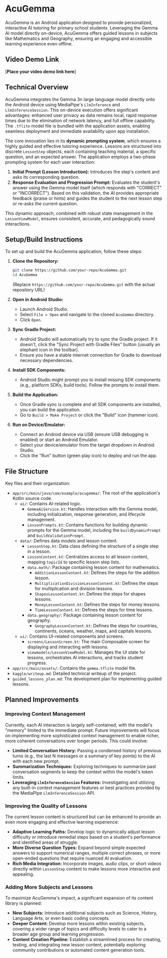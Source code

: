 # AcuGemma

AcuGemma is an Android application designed to provide personalized, interactive AI tutoring for primary school students. Leveraging the Gemma AI model directly on-device, AcuGemma offers guided lessons in subjects like Mathematics and Geography, ensuring an engaging and accessible learning experience even offline.

## Video Demo Link

[**Place your video demo link here**]

## Technical Overview

AcuGemma integrates the Gemma 3n large language model directly onto the Android device using MediaPipe's `LlmInference` and `LlmInferenceSession`. This on-device execution offers significant advantages: enhanced user privacy as data remains local, rapid response times due to the elimination of network latency, and full offline capability. The `.tflite` model file is bundled with the application assets, enabling seamless deployment and immediate availability upon app installation.

The core innovation lies in its **dynamic prompting system**, which ensures a highly guided and effective tutoring experience. Lessons are structured into discrete `LessonStep` objects, each containing teaching material, a specific question, and an expected answer. The application employs a two-phase prompting system for each user interaction:

1.  **Initial Prompt (Lesson Introduction):** Introduces the step's content and asks its corresponding question.
2.  **Response Evaluation and Progression Prompt:** Evaluates the student's answer using the Gemma model itself (which responds with "CORRECT" or "INCORRECT"). Based on this validation, the AI provides appropriate feedback (praise or hints) and guides the student to the next lesson step or re-asks the current question.

This dynamic approach, combined with robust state management in the `LessonViewModel`, ensures consistent, accurate, and pedagogically sound interactions.

## Setup/Build Instructions

To set up and build the AcuGemma application, follow these steps:

1.  **Clone the Repository:**
    ```bash
    git clone https://github.com/your-repo/AcuGemma.git
    cd AcuGemma
    ```
    (Replace `https://github.com/your-repo/AcuGemma.git` with the actual repository URL)

2.  **Open in Android Studio:**
    *   Launch Android Studio.
    *   Select `File > Open` and navigate to the cloned `AcuGemma` directory.
    *   Click `Open`.

3.  **Sync Gradle Project:**
    *   Android Studio will automatically try to sync the Gradle project. If it doesn't, click the "Sync Project with Gradle Files" button (usually an elephant icon in the toolbar).
    *   Ensure you have a stable internet connection for Gradle to download necessary dependencies.

4.  **Install SDK Components:**
    *   Android Studio might prompt you to install missing SDK components (e.g., platform SDKs, build tools). Follow the prompts to install them.

5.  **Build the Application:**
    *   Once Gradle sync is complete and all SDK components are installed, you can build the application.
    *   Go to `Build > Make Project` or click the "Build" icon (hammer icon).

6.  **Run on Device/Emulator:**
    *   Connect an Android device via USB (ensure USB debugging is enabled) or start an Android Emulator.
    *   Select your device/emulator from the target dropdown in Android Studio.
    *   Click the "Run" button (green play icon) to deploy and run the app.

## File Structure

Key files and their organization:

*   `app/src/main/java/com/example/acugemma/`: The root of the application's Kotlin source code.
    *   `ai/`: Contains AI-related logic.
        *   `GemmaAiService.kt`: Handles interaction with the Gemma model, including initialization, response generation, and lifecycle management.
        *   `LessonPrompts.kt`: Contains functions for building dynamic prompts for the Gemma model, including the `buildDynamicPrompt` and `buildValidationPrompt`.
    *   `data/`: Defines data models and lesson content.
        *   `LessonStep.kt`: Data class defining the structure of a single step in a lesson.
        *   `LessonContent.kt`: Centralizes access to all lesson content, mapping `topicId` to specific lesson step lists.
        *   `data.math/`: Package containing lesson content for mathematics.
            *   `AdditionLessonContent.kt`: Defines the steps for the addition lesson.
            *   `MultiplicationDivisionLessonContent.kt`: Defines the steps for multiplication and division lessons.
            *   `ShapesLessonContent.kt`: Defines the steps for shapes lessons.
            *   `MoneyLessonContent.kt`: Defines the steps for money lessons.
            *   `TimeLessonContent.kt`: Defines the steps for time lessons.
        *   `data.geography/`: Package containing lesson content for geography.
            *   `GeographyLessonContent.kt`: Defines the steps for countries, continents, oceans, weather, maps, and capitals lessons.
    *   `ui/`: Contains UI-related components and screens.
        *   `screens/LessonScreen.kt`: The main Composable screen for displaying and interacting with lessons.
        *   `viewmodels/LessonViewModel.kt`: Manages the UI state for lessons, orchestrates AI interactions, and tracks student progress.
*   `app/src/main/assets/`: Contains the `gemma.tflite` model file.
*   `kaggle/writeup.md`: Detailed technical writeup of the project.
*   `guided_lessons_plan.md`: The development plan for implementing guided lessons.

## Planned Improvements

### Improving Context Management
Currently, each AI interaction is largely self-contained, with the model's "memory" limited to the immediate prompt. Future improvements will focus on implementing more sophisticated context management to enable richer, more coherent conversations over longer periods. This could involve:
*   **Limited Conversation History:** Passing a condensed history of previous turns (e.g., the last N messages or a summary of key points) to the AI with each new prompt.
*   **Summarization Techniques:** Exploring techniques to summarize past conversation segments to keep the context within the model's token limits.
*   **Leveraging `LlmInferenceSession` Features:** Investigating and utilizing any built-in context management features or best practices provided by the MediaPipe `LlmInferenceSession` API.

### Improving the Quality of Lessons
The current lesson content is structured but can be enhanced to provide an even more engaging and effective learning experience:
*   **Adaptive Learning Paths:** Develop logic to dynamically adjust lesson difficulty or introduce remedial steps based on a student's performance and identified areas of struggle.
*   **More Diverse Question Types:** Expand beyond simple expected answers to support numerical ranges, multiple correct phrases, or more open-ended questions that require nuanced AI evaluation.
*   **Rich Media Integration:** Incorporate images, audio clips, or short videos directly within `LessonStep` content to make lessons more interactive and appealing.

### Adding More Subjects and Lessons
To maximize AcuGemma's impact, a significant expansion of its content library is planned:
*   **New Subjects:** Introduce additional subjects such as Science, History, Language Arts, or even basic coding concepts.
*   **Deeper Content:** Develop more lessons within existing subjects, covering a wider range of topics and difficulty levels to cater to a broader age group and learning progression.
*   **Content Creation Pipeline:** Establish a streamlined process for creating, testing, and integrating new lesson content, potentially exploring community contributions or automated content generation tools.
